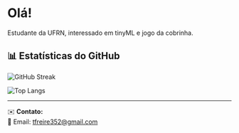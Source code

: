 # Olá!
Estudante da UFRN, interessado em tinyML e jogo da cobrinha.  

## 📊 Estatísticas do GitHub  
![GitHub Streak](https://github-readme-streak-stats.herokuapp.com/?user=thigoai&theme=radical)

![Top Langs](https://github-readme-stats.vercel.app/api/top-langs/?username=thigoai&layout=compact&theme=radical)

---

✉️ **Contato:**  
📧 Email: [tfreire352@gmail.com](mailto:tfreire352@gmail.com)  


<!---
thigoai/thigoai is a ✨ special ✨ repository because its `README.md` (this file) appears on your GitHub profile.
You can click the Preview link to take a look at your changes.
--->
